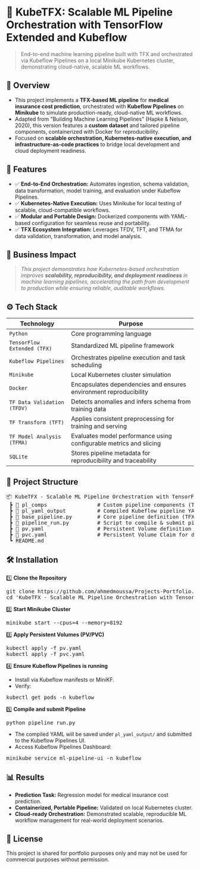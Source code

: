# 📌 KubeTFX: Scalable ML Pipeline Orchestration with TensorFlow Extended and Kubeflow
> End-to-end machine learning pipeline built with TFX and orchestrated via Kubeflow Pipelines on a local Minikube Kubernetes cluster, demonstrating cloud-native, scalable ML workflows.


## 📖 Overview
- This project implements a **TFX-based ML pipeline** for **medical insurance cost prediction**, orchestrated with **Kubeflow Pipelines** on **Minikube** to simulate production-ready, cloud-native ML workflows.
- Adapted from "Building Machine Learning Pipelines" (Hapke & Nelson, 2020), this version features a **custom dataset** and tailored pipeline components, containerized with Docker for reproducibility.
- Focused on **scalable orchestration, Kubernetes-native execution, and infrastructure-as-code practices** to bridge local development and cloud deployment readiness.


## 🚀 Features
- ✅ **End-to-End Orchestration:** Automates ingestion, schema validation, data transformation, model training, and evaluation under Kubeflow Pipelines.
- ✅ **Kubernetes-Native Execution:** Uses Minikube for local testing of scalable, cloud-compatible workflows.
- ✅ **Modular and Portable Design:** Dockerized components with YAML-based configuration for seamless reuse and portability.
- ✅ **TFX Ecosystem Integration:** Leverages TFDV, TFT, and TFMA for data validation, transformation, and model analysis.


## 🏢 Business Impact
   > *This project demonstrates how Kubernetes-based orchestration improves **scalability, reproducibility, and deployment readiness** in machine learning pipelines, accelerating the path from development to production while ensuring reliable, auditable workflows.*


## ⚙️ Tech Stack
| Technology                  | Purpose                                                            |
| --------------------------- | ------------------------------------------------------------------ |
| `Python`                    | Core programming language                                          |
| `TensorFlow Extended (TFX)` | Standardized ML pipeline framework                                 |
| `Kubeflow Pipelines`        | Orchestrates pipeline execution and task scheduling                |
| `Minikube`                  | Local Kubernetes cluster simulation                                |
| `Docker`                    | Encapsulates dependencies and ensures environment reproducibility  |
| `TF Data Validation (TFDV)` | Detects anomalies and infers schema from training data             |
| `TF Transform (TFT)`        | Applies consistent preprocessing for training and serving          |
| `TF Model Analysis (TFMA)`  | Evaluates model performance using configurable metrics and slicing |
| `SQLite`                    | Stores pipeline metadata for reproducibility and traceability      |



## 📂 Project Structure
<pre>
📦 KubeTFX - Scalable ML Pipeline Orchestration with TensorFlow Extended and Kubeflow
 ┣ 📂 pl_comps                # Custom pipeline components (TFX modules) 
 ┣ 📂 pl_yaml_output          # Compiled Kubeflow pipeline YAML outputs 
 ┣ 📜 base_pipeline.py        # Core pipeline definition (TFX DAG) 
 ┣ 📜 pipeline_run.py         # Script to compile & submit pipeline to Kubeflow
 ┣ 📜 pv.yaml                 # Persistent Volume definition for Minikube
 ┣ 📜 pvc.yaml                # Persistent Volume Claim for data storage 
 ┗ README.md
</pre>


## 🛠️ Installation
1️⃣ **Clone the Repository**
<pre>
git clone https://github.com/ahmedmoussa/Projects-Portfolio.git
cd 'KubeTFX - Scalable ML Pipeline Orchestration with TensorFlow Extended and Kubeflow'
</pre>

2️⃣ **Start Minikube Cluster**
<pre>
minikube start --cpus=4 --memory=8192
</pre>

3️⃣ **Apply Persistent Volumes (PV/PVC)**
<pre>
kubectl apply -f pv.yaml
kubectl apply -f pvc.yaml
</pre>

4️⃣ **Ensure Kubeflow Pipelines is running**
- Install via Kubeflow manifests or MiniKF.
- Verify:
<pre>
kubectl get pods -n kubeflow
</pre>

5️⃣ **Compile and submit Pipeline**
<pre>
python pipeline_run.py
</pre>
- The compiled YAML will be saved under `pl_yaml_output/` and submitted to the Kubeflow Pipelines UI.
- Access Kubeflow Pipelines Dashboard:
<pre>
minikube service ml-pipeline-ui -n kubeflow
</pre>


## 📊 Results
- **Prediction Task:** Regression model for medical insurance cost prediction.
- **Containerized, Portable Pipeline:** Validated on local Kubernetes cluster.
- **Cloud-ready Orchestration:** Demonstrated scalable, reproducible ML workflow management for real-world deployment scenarios.

## 📝 License
This project is shared for portfolio purposes only and may not be used for commercial purposes without permission.